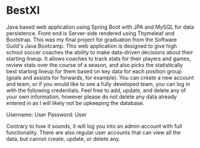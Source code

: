# BestXI

Java based web application using Spring Boot with JPA and MySQL for data persistence. Front end is Server-side rendered using Thymeleaf and Bootstrap. This was my final project for graduation from the Software Guild's Java Bootcamp.
This web application is designed to give high school soccer coaches the ability to make data-driven decisions about their starting lineup. It allows coaches to track stats for their players and games, review stats over the course of a season, and also picks the statistically best starting lineup for them based on key data for each position group (goals and assists for forwards, for example).
You can create a new account and team, or if you would like to see a fully developed team, you can log in with the following credentials. Feel free to add, update, and delete any of your own information, however please do not delete any data already entered in as I will likely not be upkeeping the database.

Username: User 
Password: User

Contrary to how it sounds, it will log you into an admin account with full functionality. There are also regular user accounts that can view all the data, but cannot create, update, or delete any.
